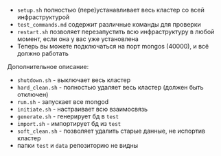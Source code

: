 - `setup.sh` полностью (пере)устанавливает весь кластер со всей инфраструктурой
- `test_commands.md` содержит различные команды для проверки
- `restart.sh` позволяет перезапустить всю инфраструктуру в любой момент, если она у вас уже установлена
- Теперь вы можете подключаться на порт mongos (40000), и всё должно работать

Дополнительное описание:
- `shutdown.sh` - выключает весь кластер
- `hard_clean.sh` - полностью удаляет весь кластер (должен быть отключен)
- `run.sh` - запускает все mongod
- `initiate.sh` - настраивает всю взаимосвязь
- `generate.sh` - генерирует бд в `test`
- `import.sh` - импортирует бд из `test`
- `soft_clean.sh` - позволяет удалить старые данные, не испортив кластер
- папки `test` и `data` репозиторию не видны

